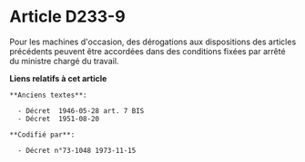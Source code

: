 # Article D233-9

Pour les machines d'occasion, des dérogations aux dispositions des articles précédents peuvent être accordées dans des
conditions fixées par arrêté du ministre chargé du travail.

**Liens relatifs à cet article**

	**Anciens textes**:

	  - Décret  1946-05-28 art. 7 BIS
	  - Décret  1951-08-20

	**Codifié par**:

	  - Décret n°73-1048 1973-11-15
